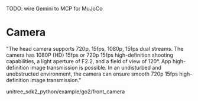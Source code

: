 TODO: wire Gemini to MCP for MuJoCo

# Camera
"The head camera supports 720p, 15fps, 1080p, 15fps dual streams. The camera has 1080P (HD) 15fps or 720p 15fps high-definition shooting capabilities, a light aperture of F2.2, and a field of view of 120°. App high-definition image transmission is possible. In an undisturbed and unobstructed environment, the camera can ensure smooth 720p 15fps high-definition image transmission."

unitree_sdk2_python/example/go2/front_camera